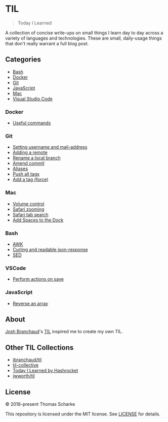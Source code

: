 # TIL

> Today I Learned

A collection of concise write-ups on small things I learn day to day across a variety of languages and technologies.
These are small, daily-usage things that don't really warrant a full blog post.

## Categories

- [Bash](#bash)
- [Docker](#docker)
- [Git](#git)
- [JavaScript](#javascript)
- [Mac](#mac)
- [Visual Studio Code](#vscode)

### Docker

- [Useful commands](docker/useful_commands.md)

### Git

- [Setting username and mail-address](git/setting_username_and_mail_address.md)
- [Adding a remote](git/add_a_remote.md)
- [Rename a local branch](git/rename_local_branch.md)
- [Amend commit](git/amend.md)
- [Aliases](git/aliases.md)
- [Push all tags](git/pushAllTags.md)
- [Add a tag (force)](git/addTag.md)

### Mac

- [Volume control](mac/volume_control.md)
- [Safari zooming](mac/safari_zoom.md)
- [Safari tab search](mac/safari_tab_search.md)
- [Add Spaces to the Dock](mac/add_spaces_to_dock.md)

### Bash

- [AWK](bash/awk.md)
- [Curling and readable json-response](bash/curl_readable_json_response.md)
- [SED](bash/sed.md)

### VSCode

- [Perform actions on save](vscode/actions_on_save.md)

### JavaScript

- [Reverse an array](javascript/reverse.md)

## About

[Josh Branchaud](https://github.com/jbranchaud)'s [TIL](https://github.com/jbranchaud/til) inspired me to create my own TIL.

## Other TIL Collections

- [jbranchaud/til](https://github.com/jbranchaud/til)
- [til-collective](https://github.com/til-collective/til-collective)
- [Today I Learned by Hashrocket](https://til.hashrocket.com)
- [jwworth/til](https://github.com/jwworth/til)

## License

&copy; 2018-present Thomas Scharke

This repository is licensed under the MIT license. See [LICENSE](LICENSE) for details.
